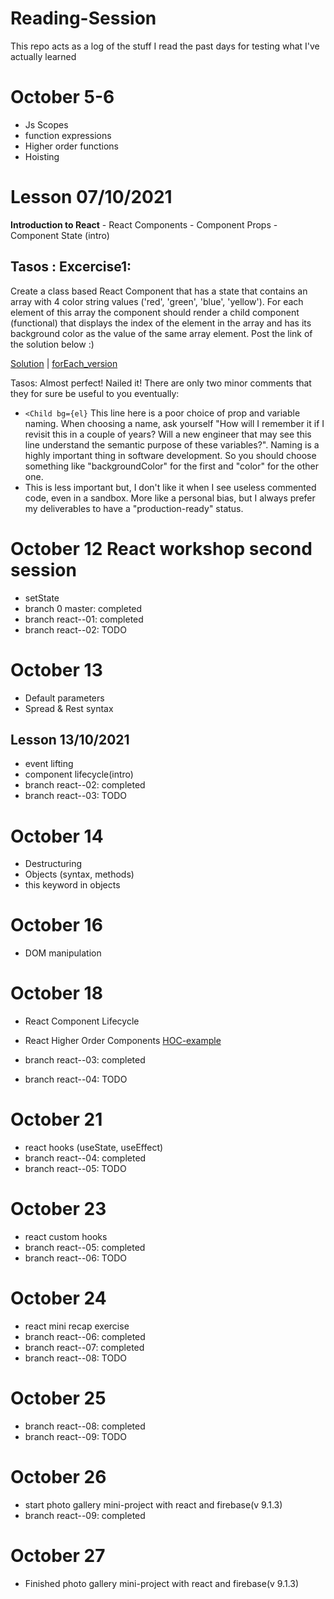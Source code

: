 # Reading-Session

This repo acts as a log of the stuff I read the past days for testing what I've actually learned

# October 5-6

- Js Scopes
- function expressions
- Higher order functions
- Hoisting

# Lesson 07/10/2021

**Introduction to React** - React Components - Component Props - Component State (intro)

## Tasos : Excercise1:

Create a class based React Component that has a state that contains an array with 4 color string values ('red', 'green', 'blue', 'yellow'). For each element of this array the component should render a child component (functional) that displays the index of the element in the array and has its background color as the value of the same array element. Post the link of the solution below :)

[Solution](https://codesandbox.io/s/hidden-darkness-i61rb?file=/src/App.js) | [forEach_version](https://codesandbox.io/s/vibrant-golick-svpid?file=/src/App.js)

Tasos: Almost perfect! Nailed it! There are only two minor comments that they for sure be useful to you eventually:

- `<Child bg={el}` This line here is a poor choice of prop and variable naming. When choosing a name, ask yourself "How will I remember it if I revisit this in a couple of years? Will a new engineer that may see this line understand the semantic purpose of these variables?". Naming is a highly important thing in software development. So you should choose something like "backgroundColor" for the first and "color" for the other one.
- This is less important but, I don't like it when I see useless commented code, even in a sandbox. More like a personal bias, but I always prefer my deliverables to have a "production-ready" status.

# October 12 React workshop second session

- setState
- branch 0 master: completed
- branch react--01: completed
- branch react--02: TODO

# October 13

- Default parameters
- Spread & Rest syntax

## Lesson 13/10/2021

- event lifting
- component lifecycle(intro)
- branch react--02: completed
- branch react--03: TODO

# October 14

- Destructuring
- Objects (syntax, methods)
- this keyword in objects

# October 16

- DOM manipulation

# October 18

- React Component Lifecycle
- React Higher Order Components
  [HOC-example](https://codesandbox.io/s/sparkling-violet-pgst7?file=/src/App.js)

- branch react--03: completed
- branch react--04: TODO

# October 21

- react hooks (useState, useEffect)
- branch react--04: completed
- branch react--05: TODO

# October 23

- react custom hooks
- branch react--05: completed
- branch react--06: TODO

# October 24

- react mini recap exercise
- branch react--06: completed
- branch react--07: completed
- branch react--08: TODO

# October 25

- branch react--08: completed
- branch react--09: TODO

# October 26

- start photo gallery mini-project with react and firebase(v 9.1.3)
- branch react--09: completed

# October 27

- Finished photo gallery mini-project with react and firebase(v 9.1.3)
